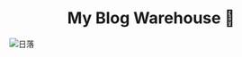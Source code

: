 # <center>My Blog Warehouse 🌟

![日落](https://user-images.githubusercontent.com/118878596/219285107-ebc7f519-0736-45ee-9b1a-686a934e0327.png)
